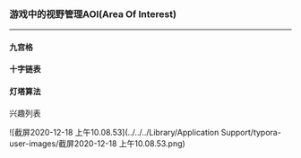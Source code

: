 ### 游戏中的视野管理AOI(Area Of Interest)

---

#### 九宫格

#### 十字链表

#### 灯塔算法

兴趣列表

![截屏2020-12-18 上午10.08.53](../../../Library/Application Support/typora-user-images/截屏2020-12-18 上午10.08.53.png)

